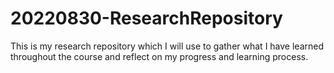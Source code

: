 # 20220830-ResearchRepository
This is my research repository which I will use to gather what I have learned throughout the course and reflect on my progress and learning process.
